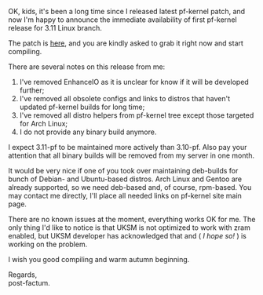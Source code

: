 OK, kids, it's been a long time since I released latest pf-kernel patch, and now I'm happy to announce the immediate availability of first pf-kernel release for 3.11 Linux branch.  
  
The patch is [here](http://pf.natalenko.name/sources/3.11/patch-3.11.1-pf.bz2), and you are kindly asked to grab it right now and start compiling.  
  
There are several notes on this release from me:  
  


  1. I've removed EnhanceIO as it is unclear for know if it will be developed further;
  2. I've removed all obsolete configs and links to distros that haven't updated pf-kernel builds for long time;
  3. I've removed all distro helpers from pf-kernel tree except those targeted for Arch Linux;
  4. I do not provide any binary build anymore.

  
I expect 3.11-pf to be maintained more actively than 3.10-pf. Also pay your attention that all binary builds will be removed from my server in one month.  
  
It would be very nice if one of you took over maintaining deb-builds for bunch of Debian- and Ubuntu-based distros. Arch Linux and Gentoo are already supported, so we need deb-based and, of course, rpm-based. You may contact me directly, I'll place all needed links on pf-kernel site main page.  
  
There are no known issues at the moment, everything works OK for me. The only thing I'd like to notice is that UKSM is not optimized to work with zram enabled, but UKSM developer has acknowledged that and ( _I hope so!_ ) is working on the problem.  
  
I wish you good compiling and warm autumn beginning.  
  
Regards,  
  post-factum.
